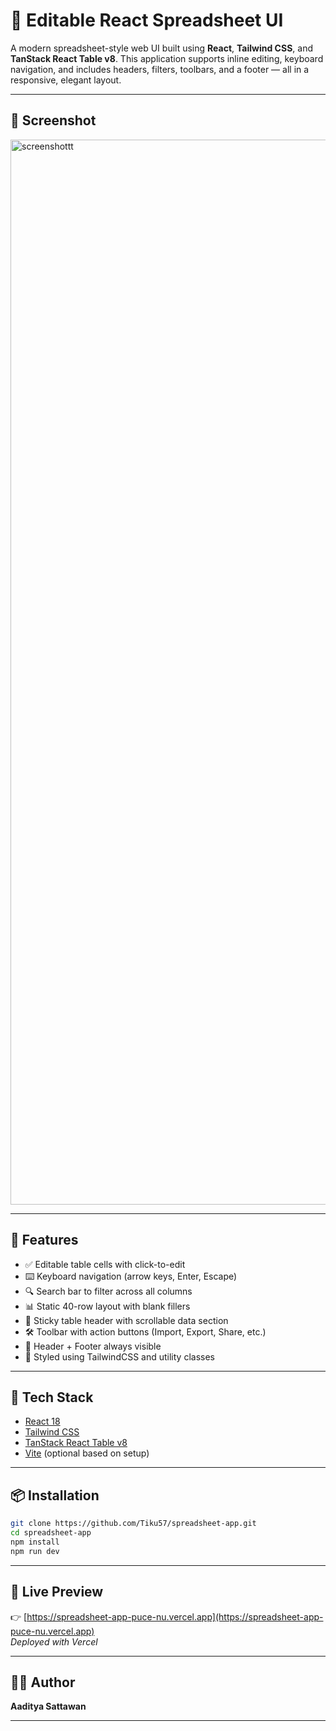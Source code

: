 # 🧮 Editable React Spreadsheet UI

A modern spreadsheet-style web UI built using **React**, **Tailwind CSS**, and **TanStack React Table v8**. This application supports inline editing, keyboard navigation, and includes headers, filters, toolbars, and a footer — all in a responsive, elegant layout.

---

## 📸 Screenshot

<img width="1704" alt="screenshottt" src="https://github.com/user-attachments/assets/262614e9-4c96-405b-81b9-70a77e5fef09" />

---

## 🚀 Features

- ✅ Editable table cells with click-to-edit  
- ⌨️ Keyboard navigation (arrow keys, Enter, Escape)  
- 🔍 Search bar to filter across all columns  
- 📊 Static 40-row layout with blank fillers  
- 📌 Sticky table header with scrollable data section  
- 🛠 Toolbar with action buttons (Import, Export, Share, etc.)  
- 🧭 Header + Footer always visible  
- 💄 Styled using TailwindCSS and utility classes  

---

## 🧱 Tech Stack

- [React 18](https://reactjs.org/)  
- [Tailwind CSS](https://tailwindcss.com/)  
- [TanStack React Table v8](https://tanstack.com/table/v8)  
- [Vite](https://vitejs.dev/) (optional based on setup)

---

## 📦 Installation

```bash
git clone https://github.com/Tiku57/spreadsheet-app.git
cd spreadsheet-app
npm install
npm run dev
```

---

## 🔗 Live Preview

👉 [https://spreadsheet-app-puce-nu.vercel.app](https://spreadsheet-app-puce-nu.vercel.app)  
_Deployed with Vercel_

---

## 👨‍💻 Author

**Aaditya Sattawan**  

---



